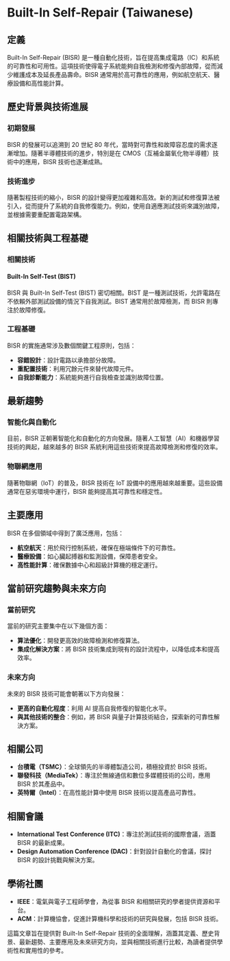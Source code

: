 # Built-In Self-Repair (Taiwanese)

## 定義

Built-In Self-Repair (BISR) 是一種自動化技術，旨在提高集成電路（IC）和系統的可靠性和可用性。這項技術使得電子系統能夠自我檢測和修復內部故障，從而減少維護成本及延長產品壽命。BISR 通常用於高可靠性的應用，例如航空航天、醫療設備和高性能計算。

## 歷史背景與技術進展

### 初期發展

BISR 的發展可以追溯到 20 世紀 80 年代，當時對可靠性和故障容忍度的需求逐漸增加。隨著半導體技術的進步，特別是在 CMOS（互補金屬氧化物半導體）技術中的應用，BISR 技術也逐漸成熟。

### 技術進步

隨著製程技術的縮小，BISR 的設計變得更加複雜和高效。新的測試和修復算法被引入，從而提升了系統的自我修復能力。例如，使用自適應測試技術來識別故障，並根據需要重配置電路架構。

## 相關技術與工程基礎

### 相關技術

#### Built-In Self-Test (BIST)

BISR 與 Built-In Self-Test (BIST) 密切相關。BIST 是一種測試技術，允許電路在不依賴外部測試設備的情況下自我測試。BIST 通常用於故障檢測，而 BISR 則專注於故障修復。

### 工程基礎

BISR 的實施通常涉及數個關鍵工程原則，包括：

- **容錯設計**：設計電路以承擔部分故障。
- **重配置技術**：利用冗餘元件來替代故障元件。
- **自我診斷能力**：系統能夠進行自我檢查並識別故障位置。

## 最新趨勢

### 智能化與自動化

目前，BISR 正朝著智能化和自動化的方向發展。隨著人工智慧（AI）和機器學習技術的興起，越來越多的 BISR 系統利用這些技術來提高故障檢測和修復的效率。

### 物聯網應用

隨著物聯網（IoT）的普及，BISR 技術在 IoT 設備中的應用越來越重要。這些設備通常在惡劣環境中運行，BISR 能夠提高其可靠性和穩定性。

## 主要應用

BISR 在多個領域中得到了廣泛應用，包括：

- **航空航天**：用於飛行控制系統，確保在極端條件下的可靠性。
- **醫療設備**：如心臟起搏器和監測設備，保障患者安全。
- **高性能計算**：確保數據中心和超級計算機的穩定運行。

## 當前研究趨勢與未來方向

### 當前研究

當前的研究主要集中在以下幾個方面：

- **算法優化**：開發更高效的故障檢測和修復算法。
- **集成化解決方案**：將 BISR 技術集成到現有的設計流程中，以降低成本和提高效率。

### 未來方向

未來的 BISR 技術可能會朝著以下方向發展：

- **更高的自動化程度**：利用 AI 提高自我修復的智能化水平。
- **與其他技術的整合**：例如，將 BISR 與量子計算技術結合，探索新的可靠性解決方案。

## 相關公司

- **台積電（TSMC）**：全球領先的半導體製造公司，積極投資於 BISR 技術。
- **聯發科技（MediaTek）**：專注於無線通信和數位多媒體技術的公司，應用 BISR 於其產品中。
- **英特爾（Intel）**：在高性能計算中使用 BISR 技術以提高產品可靠性。

## 相關會議

- **International Test Conference (ITC)**：專注於測試技術的國際會議，涵蓋 BISR 的最新成果。
- **Design Automation Conference (DAC)**：針對設計自動化的會議，探討 BISR 的設計挑戰與解決方案。

## 學術社團

- **IEEE**：電氣與電子工程師學會，為從事 BISR 和相關研究的學者提供資源和平台。
- **ACM**：計算機協會，促進計算機科學和技術的研究與發展，包括 BISR 技術。

這篇文章旨在提供對 Built-In Self-Repair 技術的全面理解，涵蓋其定義、歷史背景、最新趨勢、主要應用及未來研究方向，並與相關技術進行比較，為讀者提供學術性和實用性的參考。